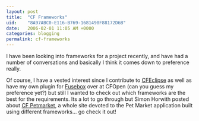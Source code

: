 ```yaml
---
layout: post
title:  "CF Frameworks"
uid:	"8A97ABC0-E116-B769-1681490F88172D6B"
date:   2006-02-01 11:05 AM +0000
categories: blogging
permalink: cf-frameworks
---
```

I have been looking into frameworks for a project recently, and have had a number of conversations and basically I think it comes down to preference really.

Of course, I have a vested interest since I contribute to <a href="http://www.cfeclipse.org">CFEclipse</a> as well as have my own plugin for <a href="http://cfopen.org/projects/fusebox3cfe/">Fusebox</a> over at CFOpen (can you guess my preference yet?) but still I wanted to check out which frameworks are the best for the requirements. Its a lot to go through but Simon Horwith posted  about <a href="http://www.cfpetmarket.com/">CF Petmarket</a>, a whole site devoted to the Pet Market application built using different frameworks... go check it out!